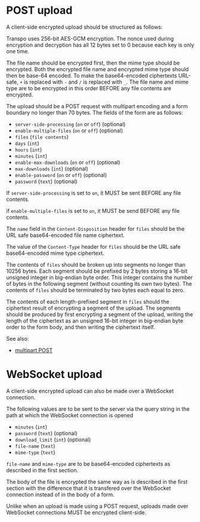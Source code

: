# POST upload

A client-side encrypted upload should be structured as follows:

Transpo uses 256-bit AES-GCM encryption. The nonce used during encryption and
decryption has all 12 bytes set to 0 because each key is only one time.

The file name should be encrypted first, then the mime type should be encrypted.
Both the encrypted file name and encrypted mime type should then be base-64
encoded. To make the base64-encoded ciphertexts URL-safe, `+` is replaced with
`-` and `/` is replaced with `_`. The file name and mime type are to be
encrypted in this order BEFORE any file contents are encrypted.

The upload should be a POST request with multipart encoding and a form boundary
no longer than 70 bytes. The fields of the form are as follows:

* `server-side-processing` (`on` or `off`) (optional)
* `enable-multiple-files` (`on` or `off`) (optional)
* `files` (`file contents`)
* `days` (`int`)
* `hours` (`int`)
* `minutes` (`int`)
* `enable-max-downloads` (`on` or `off`) (optional)
* `max-downloads` (`int`) (optional)
* `enable-password` (`on` or `off`) (optional)
* `password` (`text`) (optional)

If `server-side-processing` is set to `on`, it MUST be sent BEFORE any file
contents.

if `enable-multiple-files` is set to `on`, it MUST be send BEFORE any file
contents.

The `name` field in the `Content-Disposition` header for `files` should be the
URL safe base64-encoded file name ciphertext.

The value of the `Content-Type` header for `files` should be the URL safe
base64-encoded mime type ciphertext.

The contents of `files` should be broken up into segments no longer than 10256
bytes. Each segment should be prefixed by 2 bytes storing a 16-bit unsigned
integer in big-endian byte order. This integer contains the number of bytes
in the following segment (without counting its own two bytes). The contents of
`files` should be terminated by two bytes each equal to zero.

The contents of each length-prefixed segment in `files` should the ciphertext
result of encrypting a segment of the upload. The segments should be produced by
first encrypting a segment of the upload, writing the length of the ciphertext
as an unsigned 16-bit integer in big-endian byte order to the form body, and
then writing the ciphertext itself.

See also:
 * [multipart POST](https://wdeveloper.mozilla.org/en-US/docs/Web/HTTP/Methods/POST#example)

# WebSocket upload

A client-side encrypted upload can also be made over a WebSocket connection.

The following values are to be sent to the server via the query string in the
path at which the WebSocket connection is opened

* `minutes` (`int`)
* `password` (`text`) (optional)
* `download_limit` (`int`) (optional)
* `file-name` (`text`)
* `mime-type` (`text`)

`file-name` and `mime-type` are to be base64-encoded ciphertexts as described in
the first section.

The body of the file is encrypted the same way as is described in the first
section with the difference that it is transfered over the WebSocket connection
instead of in the body of a form.

Unlike when an upload is made using a POST request, uploads made over WebSocket
connections MUST be encrypted client-side.
